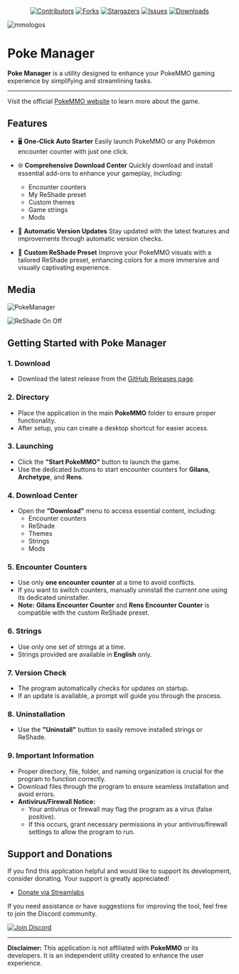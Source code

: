 <div align="center">
   
[![Contributors][contributors-shield]][contributors-url]
[![Forks][forks-shield]][forks-url]
[![Stargazers][stars-shield]][stars-url]
[![Issues][issues-shield]][issues-url]
[![Downloads][downloads-shield]][downloads-url]

</div>

![mmologos](https://github.com/Ryukotsuki/Poke-Manager/assets/50199421/0dce132b-8882-4ca0-9719-43e03903c6e9)

# Poke Manager

**Poke Manager** is a utility designed to enhance your PokeMMO gaming experience by simplifying and streamlining tasks.

---

Visit the official [PokeMMO website](https://pokemmo.com/) to learn more about the game.

## Features

- 🖥️ **One-Click Auto Starter**
  Easily launch PokeMMO or any Pokémon encounter counter with just one click.  

- 🌐 **Comprehensive Download Center**
  Quickly download and install essential add-ons to enhance your gameplay, including:
  - Encounter counters
  - My ReShade preset
  - Custom themes
  - Game strings
  - Mods

- 🚀 **Automatic Version Updates**
  Stay updated with the latest features and improvements through automatic version checks.

- 🎨 **Custom ReShade Preset**
  Improve your PokeMMO visuals with a tailored ReShade preset, enhancing colors for a more immersive and visually captivating experience.


## Media
![PokeManager](https://github.com/user-attachments/assets/6fcf8abc-1c50-4bd1-a6c5-edee8b1c1e37)

![ReShade On Off](https://github.com/Ryukotsuki/PokeMMO-Manager/assets/50199421/2b98cbdf-8b65-4721-9202-f622b64c72fa)


## Getting Started with Poke Manager

### 1. **Download**  
- Download the latest release from the [GitHub Releases page](https://github.com/Ryukotsuki/PokeMMO-Manager/releases).

### 2. **Directory**  
- Place the application in the main **PokeMMO** folder to ensure proper functionality.
- After setup, you can create a desktop shortcut for easier access.

### 3. **Launching**  
- Click the **"Start PokeMMO"** button to launch the game.
- Use the dedicated buttons to start encounter counters for **Gilans**, **Archetype**, and **Rens**.

### 4. **Download Center**  
- Open the **"Download"** menu to access essential content, including:
  - Encounter counters
  - ReShade
  - Themes
  - Strings
  - Mods

### 5. **Encounter Counters**  
- Use only **one encounter counter** at a time to avoid conflicts.  
- If you want to switch counters, manually uninstall the current one using its dedicated uninstaller.  
- **Note:** **Gilans Encounter Counter** and **Rens Encounter Counter** is compatible with the custom ReShade preset.  

### 6. **Strings**  
- Use only one set of strings at a time.
- Strings provided are available in **English** only.

### 7. **Version Check**
- The program automatically checks for updates on startup.
- If an update is available, a prompt will guide you through the process.

### 8. **Uninstallation**
- Use the **"Uninstall"** button to easily remove installed strings or ReShade.

### 9. **Important Information**
- Proper directory, file, folder, and naming organization is crucial for the program to function correctly.
- Download files through the program to ensure seamless installation and avoid errors.
- **Antivirus/Firewall Notice:**
  - Your antivirus or firewall may flag the program as a virus (false positive).
  - If this occurs, grant necessary permissions in your antivirus/firewall settings to allow the program to run.


## Support and Donations

If you find this application helpful and would like to support its development, consider donating. Your support is greatly appreciated!

- [Donate via Streamlabs](https://streamlabs.com/ryukotsukii/tip) 

If you need assistance or have suggestions for improving the tool, feel free to join the Discord community.

[![Join Discord](https://github.com/user-attachments/assets/09fb5822-5e82-431b-b9cc-bbd4111ba48b)](https://discord.gg/HdfjKbPNc9)

---

**Disclaimer:** This application is not affiliated with **PokeMMO** or its developers. It is an independent utility created to enhance the user experience.  



[contributors-shield]: https://img.shields.io/github/contributors/Ryukotsuki/Poke-Manager.svg?style=for-the-badge
[contributors-url]: https://github.com/ryukotsuki/poke-manager/graphs/contributors
[downloads-shield]: https://img.shields.io/github/downloads/Ryukotsuki/Poke-Manager/total?style=for-the-badge
[downloads-url]: https://github.com/Ryukotsuki/Poke-Manager/releases
[forks-shield]: https://img.shields.io/github/forks/Ryukotsuki/Poke-Manager.svg?style=for-the-badge
[forks-url]: https://github.com/Ryukotsuki/Poke-Manager/network/members
[stars-shield]: https://img.shields.io/github/stars/Ryukotsuki/Poke-Manager.svg?style=for-the-badge
[stars-url]: https://github.com/Ryukotsuki/Poke-Manager/stargazers
[issues-shield]: https://img.shields.io/github/issues/Ryukotsuki/Poke-Manager.svg?style=for-the-badge
[issues-url]: https://github.com/Ryukotsuki/Poke-Manager/issues

